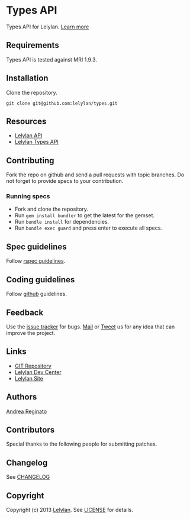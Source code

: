 # Types API

Types API for Lelylan. [Learn more](http://dev.lelylan.com/api/types/)


## Requirements

Types API is tested against MRI 1.9.3.


## Installation

Clone the repository.

    git clone git@github.com:lelylan/types.git


## Resources

* [Lelylan API](http://dev.lelylan.com)
* [Lelylan Types API](http://dev.lelylan.com/api/types/)


## Contributing

Fork the repo on github and send a pull requests with topic branches. Do not forget to
provide specs to your contribution.


### Running specs

* Fork and clone the repository.
* Run `gem install bundler` to get the latest for the gemset.
* Run `bundle install` for dependencies.
* Run `bundle exec guard` and press enter to execute all specs.


## Spec guidelines

Follow [rspec guidelines](http://betterspecs.org).


## Coding guidelines

Follow [github](https://github.com/styleguide/) guidelines.


## Feedback

Use the [issue tracker](http://github.com/lelylan/types/issues) for bugs.
[Mail](mailto:touch@lelylan.com) or [Tweet](http://twitter.com/lelylan) us for any idea that can improve the project.


## Links

* [GIT Repository](http://github.com/lelylan/types)
* [Lelylan Dev Center](http://dev.lelylan.com)
* [Lelylan Site](http://lelylan.com)


## Authors

[Andrea Reginato](http://twitter.com/andreareginato)


## Contributors

Special thanks to the following people for submitting patches.


## Changelog

See [CHANGELOG](types/blob/master/CHANGELOG.md)


## Copyright

Copyright (c) 2013 [Lelylan](http://lelylan.com). See [LICENSE](types/blob/master/LICENSE.md) for details.
